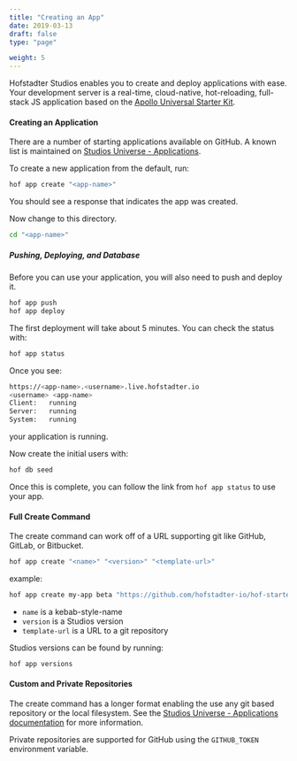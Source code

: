 ```yaml
---
title: "Creating an App"
date: 2019-03-13
draft: false
type: "page"

weight: 5
---
```


Hofstadter Studios enables you to create and deploy applications with ease.
Your development server is a real-time, cloud-native, hot-reloading, full-stack JS application
based on the [Apollo Universal Starter Kit](https://github.com/sysgears/apollo-universal-starter-kit).

#### Creating an Application

There are a number of starting applications available on GitHub.
A known list is maintained on [Studios Universe - Applications](/universe/applications).

To create a new application from the default, run:

```sh
hof app create "<app-name>"
```

You should see a response that indicates the app was created.

Now change to this directory.

```sh
cd "<app-name>"
```

##### Pushing, Deploying, and Database

Before you can use your application,
you will also need to push and deploy it.

```sh
hof app push
hof app deploy
```

The first deployment will take about 5 minutes.
You can check the status with:

```sh
hof app status
```

Once you see:

```sh
https://<app-name>.<username>.live.hofstadter.io
<username> <app-name>
Client:   running
Server:   running
System:   running
```

your application is running.


Now create the initial users with:

```sh
hof db seed
```

Once this is complete,
you can follow the link
from `hof app status`
to use your app.


#### Full Create Command

The create command can work off of a URL supporting git like
GitHub, GitLab, or Bitbucket.

```sh
hof app create "<name>" "<version>" "<template-url>"
```

example:

```sh
hof app create my-app beta "https://github.com/hofstadter-io/hof-starter-app"
```

- `name` is a kebab-style-name
- `version` is a Studios version
- `template-url` is a URL to a git repository

Studios versions can be found by running:

```sh
hof app versions
```

#### Custom and Private Repositories

The create command has a longer format enabling the use
any git based repository or the local filesystem.
See the [Studios Universe - Applications documentation](/universe/applications) for more information.

Private repositories are supported for GitHub using
the `GITHUB_TOKEN` environment variable.

